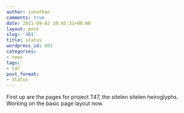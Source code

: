 ```yaml
---
author: jonathan
comments: true
date: 2011-09-02 10:45:31+00:00
layout: post
slug: '401'
title: status
wordpress_id: 401
categories:
- news
tags:
- t47
post_format:
- Status
---
```


First up are the pages for project T47, the sitelen sitelen heiroglyphs. Working on the basic page layout now.



